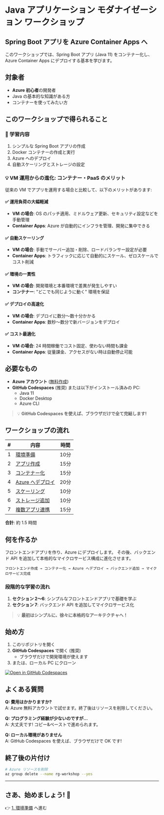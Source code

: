 # Java アプリケーション モダナイゼーション ワークショップ
## Spring Boot アプリを Azure Container Apps へ

このワークショップでは、Spring Boot アプリ (Java 11) をコンテナー化し、Azure Container Apps にデプロイする基本を学びます。

## 対象者

- **Azure 初心者**の開発者
- Java の基本的な知識がある方
- コンテナーを使ってみたい方

## このワークショップで得られること

### 🎯 学習内容

1. シンプルな Spring Boot アプリの作成
2. Docker コンテナーの作成と実行
3. Azure へのデプロイ
4. 自動スケーリングとストレージの設定

### 💡 VM 運用からの進化: コンテナー・PaaS のメリット

従来の VM でアプリを運用する場合と比較して、以下のメリットがあります:

#### ✅ 運用負荷の大幅軽減
- **VM の場合**: OS のパッチ適用、ミドルウェア更新、セキュリティ設定などを手動管理
- **Container Apps**: Azure が自動的にインフラを管理、開発に集中できる

#### ✅ 自動スケーリング
- **VM の場合**: 手動でサーバー追加・削除、ロードバランサー設定が必要
- **Container Apps**: トラフィックに応じて自動的にスケール、ゼロスケールでコスト削減

#### ✅ 環境の一貫性
- **VM の場合**: 開発環境と本番環境で差異が発生しやすい
- **コンテナー**: "どこでも同じように動く" 環境を保証

#### ✅ デプロイの高速化
- **VM の場合**: デプロイに数分～数十分かかる
- **Container Apps**: 数秒～数分で新バージョンをデプロイ

#### ✅ コスト最適化
- **VM の場合**: 24 時間稼働でコスト固定、使わない時間も課金
- **Container Apps**: 従量課金、アクセスがない時は自動停止可能

## 必要なもの

- **Azure アカウント** ([無料作成](https://azure.microsoft.com/ja-jp/free/))
- **GitHub Codespaces** (推奨) または以下がインストール済みの PC:
  - Java 11
  - Docker Desktop
  - Azure CLI

> 💡 **GitHub Codespaces を使えば、ブラウザだけで全て完結します!**

## ワークショップの流れ

| # | 内容 | 時間 |
|---|------|------|
| 1 | [環境準備](./docs/01-setup.md) | 10分 |
| 2 | [アプリ作成](./docs/02-create-app.md) | 15分 |
| 3 | [コンテナー化](./docs/03-containerize.md) | 15分 |
| 4 | [Azure へデプロイ](./docs/04-deploy.md) | 20分 |
| 5 | [スケーリング](./docs/05-scaling.md) | 10分 |
| 6 | [ストレージ追加](./docs/06-storage.md) | 10分 |
| 7 | [複数アプリ連携](./docs/07-multiapp.md) | 15分 |

**合計**: 約 1.5 時間

## 何を作るか

フロントエンドアプリを作り、Azure にデプロイします。
その後、バックエンド API を追加して本格的なマイクロサービス構成に進化させます。

```
フロントエンド作成 → コンテナー化 → Azure へデプロイ → バックエンド追加 → マイクロサービス完成
```

### 段階的な学習の流れ

1. **セクション 2〜6**: シンプルなフロントエンドアプリで基礎を学ぶ
2. **セクション 7**: バックエンド API を追加してマイクロサービス化

> 💡 **最初はシンプルに、徐々に本格的なアーキテクチャへ！**

## 始め方

1. このリポジトリを開く
2. **GitHub Codespaces** で開く (推奨)
   - ブラウザだけで開発環境が使えます
3. または、ローカル PC にクローン

[![Open in GitHub Codespaces](https://github.com/codespaces/badge.svg)](https://codespaces.new/hatasaki/Modernization-Workshop)

## よくある質問

**Q: 費用はかかりますか?**  
A: Azure 無料アカウントで試せます。終了後はリソースを削除してください。

**Q: プログラミング経験が少ないのですが...**  
A: 大丈夫です! コピー&ペーストで進められます。

**Q: ローカル環境がありません**  
A: GitHub Codespaces を使えば、ブラウザだけで OK です!

## 終了後の片付け

```bash
# Azure リソースを削除
az group delete --name rg-workshop --yes
```

---

## さあ、始めましょう! 🚀

👉 [1. 環境準備](./docs/01-setup.md) へ進む